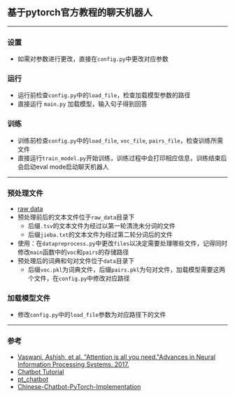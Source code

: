 ## 基于pytorch官方教程的聊天机器人
___
### 设置
- 如需对参数进行更改，直接在`config.py`中更改对应参数
### 运行
- 运行前检查`config.py`中的`load_file`，检查加载模型参数的路径
- 直接运行 `main.py` 加载模型，输入句子得到回答
### 训练
- 训练前检查`config.py`中的`load_file`, `voc_file`, `pairs_file`，检查训练所需文件
- 直接运行`train_model.py`开始训练，训练过程中会打印相应信息，训练结束后会启动eval mode启动聊天机器人
___
### 预处理文件  
  - [raw data](https://disk.pku.edu.cn:443/link/67966F87BBA6EDD2CDAEEB28F77040EB)
  - 预处理前后的文本文件位于`raw_data`目录下
    - 后缀`.tsv`的文本文件为经过以第一轮清洗未分词的文件
    - 后缀`jieba.txt`的文本文件为经过第二轮分词后的文件
  - 使用：在`datapreprocess.py`中更改`files`以决定需要处理哪些文件，记得同时修改`main`函数中的`voc`和`pairs`的存储路径 
  - 预处理后的词典和句对文件位于`data`目录下
    - 后缀`voc.pkl`为词典文件，后缀`pairs.pkl`为句对文件，加载模型需要这两个文件，在`config.py`中修改对应路径
### 加载模型文件
- 修改`config.py`中的`load_file`参数为对应路径下的文件
---
### 参考
- [Vaswani, Ashish, et al. "Attention is all you need."Advances in Neural Information Processing Systems. 2017.](https://arxiv.org/pdf/1706.03762.pdf)
- [Chatbot Tutorial](https://pytorch.org/tutorials/beginner/chatbot_tutorial.html)
- [pt_chatbot](https://github.com/coranholmes/pt_chatbot)
- [Chinese-Chatbot-PyTorch-Implementation](https://github.com/Doragd/Chinese-Chatbot-PyTorch-Implementation)
